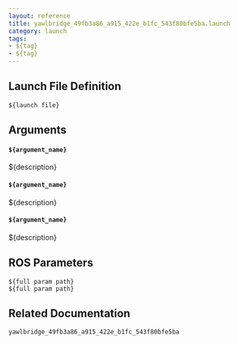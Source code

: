 ```yaml
---
layout: reference
title: yawlbridge_49fb3a86_a915_422e_b1fc_543f80bfe5ba.launch
category: launch
tags: 
- ${tag}
- ${tag}
---
```


## Launch File Definition
```
${launch file}
```

## Arguments
#### `${argument_name}`
${description}

#### `${argument_name}`
${description}

#### `${argument_name}`
${description}

## ROS Parameters
``${full param path}``  
``${full param path}``  

## Related Documentation
``yawlbridge_49fb3a86_a915_422e_b1fc_543f80bfe5ba``